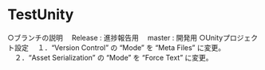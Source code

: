 # TestUnity
○ブランチの説明
　Release : 進捗報告用
　master  : 開発用
○Unityプロジェクト設定
　１．“Version Control” の “Mode” を “Meta Files” に変更。
　２．“Asset Serialization” の “Mode” を “Force Text” に変更。
